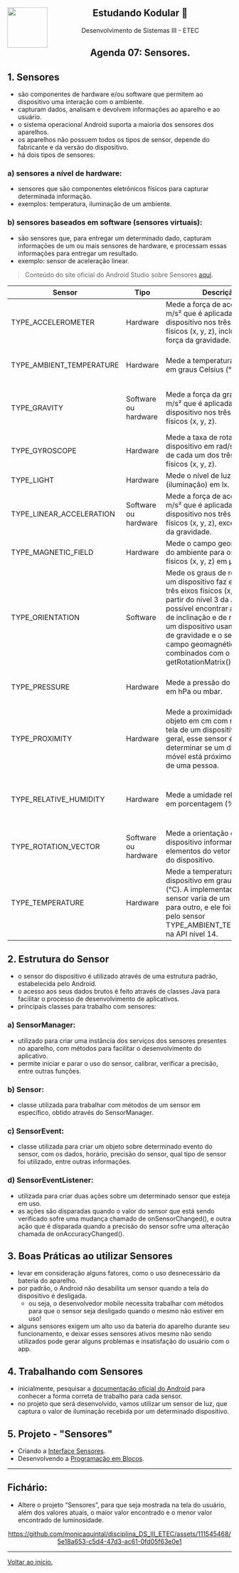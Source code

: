 <div align="center">
<a href="https://github.com/monicaquintal" target="_blank"><img align="left" height="90" src="https://www.svgrepo.com/show/477093/mobile-phone-signal.svg" /></a> 
<h2>Estudando Kodular 🤳</h2>
<p>Desenvolvimento de Sistemas III - ETEC</p>
</div>

<div id="agenda07" align="center">
<h2>Agenda 07: Sensores.</h2>
</div>

## 1. Sensores

- são componentes de hardware e/ou software que permitem ao dispositivo uma interação com o ambiente.
- capturam dados, analisam e devolvem informações ao aparelho e ao usuário.
- o sistema operacional Android suporta a maioria dos sensores dos aparelhos.
- os aparelhos não possuem todos os tipos de sensor, depende do fabricante e da versão do dispositivo.
- há dois tipos de sensores:

### a) sensores a nível de hardware:
- sensores que são componentes eletrônicos físicos para capturar determinada informação.
- exemplos: temperatura, iluminação de um ambiente.

### b) sensores baseados em software (sensores virtuais):
- são sensores que, para entregar um determinado dado, capturam informações de um ou mais sensores de hardware, e processam essas
informações para entregar um resultado.
- exemplo: sensor de aceleração linear.

> Conteúdo do site oficial do Android Studio sobre Sensores [aqui](https://developer.android.com/guide/topics/sensors/sensors_overview?hl=pt-br).

<div align="center">

Sensor | Tipo | Descrição | Usos comuns
--------|-------|-----------|--------------
TYPE_ACCELEROMETER | Hardware | Mede a força de aceleração em m/s² que é aplicada a um dispositivo nos três eixos físicos (x, y, z), incluindo a força da gravidade. | Detecção de movimento (agitação, inclinação etc.).
TYPE_AMBIENT_TEMPERATURE | Hardware | Mede a temperatura ambiente em graus Celsius (°C). | Monitoramento das temperaturas do ar.
TYPE_GRAVITY | Software ou hardware | Mede a força da gravidade em m/s² que é aplicada a um dispositivo nos três eixos físicos (x, y, z). | Detecção de movimento (agitação, inclinação etc.).
TYPE_GYROSCOPE | Hardware | Mede a taxa de rotação de um dispositivo em rad/s em torno de cada um dos três eixos físicos (x, y, z). | Detecção de rotação (giro, volta etc.).
TYPE_LIGHT | Hardware | Mede o nível de luz ambiente (iluminação) em lx. | Controle do brilho da tela.
TYPE_LINEAR_ACCELERATION | Software ou hardware | Mede a força de aceleração em m/s² que é aplicada a um dispositivo nos três eixos físicos (x, y, z), exceto a força da gravidade. | Monitoramento da aceleração em um único eixo.
TYPE_MAGNETIC_FIELD | Hardware | Mede o campo geomagnético do ambiente para os três eixos físicos (x, y, z) em μT. | Criação de uma bússola.
TYPE_ORIENTATION | Software | Mede os graus de rotação que um dispositivo faz em torno dos três eixos físicos (x, y, z). A partir do nível 3 da API, é possível encontrar as matrizes de inclinação e de rotação de um dispositivo usando o sensor de gravidade e o sensor de campo geomagnético combinados com o método getRotationMatrix(). | Determinação da posição do dispositivo.
TYPE_PRESSURE | Hardware | Mede a pressão do ar ambiente em hPa ou mbar. | Monitoramento das mudanças na pressão do ar.
TYPE_PROXIMITY | Hardware | Mede a proximidade de um objeto em cm com relação à tela de um dispositivo. Em geral, esse sensor é usado para determinar se um dispositivo móvel está próximo do ouvido de uma pessoa. | Posição do smartphone durante uma chamada.
TYPE_RELATIVE_HUMIDITY | Hardware | Mede a umidade relativa do ar em porcentagem (%). | Monitoramento de ponto de condensação, umidade absoluta e relativa.
TYPE_ROTATION_VECTOR | Software ou hardware | Mede a orientação de um dispositivo informando os três elementos do vetor de rotação do dispositivo. | Detecção de movimento e de rotação.
TYPE_TEMPERATURE | Hardware | Mede a temperatura do dispositivo em graus Celsius (°C). A implementação deste sensor varia de um dispositivo para outro, e ele foi substituído pelo sensor TYPE_AMBIENT_TEMPERATURE na API nível 14. | Monitoramento de temperaturas.

</div>

## 2. Estrutura do Sensor

- o sensor do dispositivo é utilizado através de uma estrutura padrão, estabelecida pelo Android. 
- o acesso aos seus dados brutos é feito através de classes Java para facilitar o processo de desenvolvimento de aplicativos. 
- principais classes para trabalho com sensores:

### a) SensorManager: 
- utilizado para criar uma instância dos serviços dos sensores presentes no aparelho, com métodos para facilitar o desenvolvimento do aplicativo. 
- permite iniciar e parar o uso do sensor, calibrar, verificar a precisão, entre outras funções.

### b) Sensor:
- classe utilizada para trabalhar com métodos de um sensor em específico, obtido através do SensorManager.

### c) SensorEvent: 
- classe utilizada para criar um objeto sobre determinado evento do sensor, com os dados, horário, precisão do sensor, qual tipo de sensor foi utilizado, entre outras informações.

### d) SensorEventListener:
- utilizada para criar duas ações sobre um determinado sensor que esteja em uso.
- as ações são disparadas quando o valor do sensor que está sendo verificado sofre uma mudança chamado de onSensorChanged(), e outra ação que é disparada quando a precisão do sensor sofre uma alteração chamada de onAccuracyChanged().

## 3. Boas Práticas ao utilizar Sensores

- levar em consideração alguns fatores, como o uso desnecessário da bateria do aparelho. 
- por padrão, o Android não desabilita um sensor quando a tela do dispositivo é desligada.
  - ou seja, o desenvolvedor mobile necessita trabalhar com métodos para que o sensor seja desligado quando o mesmo não estiver em uso!
- alguns sensores exigem um alto uso da bateria do aparelho durante seu funcionamento, e deixar esses sensores ativos mesmo não sendo utilizados pode gerar alguns problemas e insatisfação do usuário com o app. 

## 4. Trabalhando com Sensores

- inicialmente, pesquisar a [documentação oficial do Android](https://developer.android.com/guide/topics/sensors?hl=pt-br) para conhecer a forma correta de trabalho para cada sensor.
- no projeto que será desenvolvido, vamos utilizar um sensor de luz, que captura o valor de iluminação recebida por um determinado dispositivo. 

## 5. Projeto - "Sensores"

- Criando a [Interface Sensores](https://www.youtube.com/watch?v=7mjViEAlJiA).
- Desenvolvendo a [Programação em Blocos](https://www.youtube.com/watch?v=uuyHxX8j9BM).

---

## Fichário:

- Altere o projeto “Sensores”, para que seja mostrada na tela do usuário, além dos valores atuais, o maior valor encontrado e o menor valor encontrado de luminosidade.

<div align="center">

https://github.com/monicaquintal/disciplina_DS_III_ETEC/assets/111545468/5e18a653-c5d4-47d3-ac61-0fd05f63e0e1

</div>

---

[Voltar ao início.](https://github.com/monicaquintal/disciplina_DS_III_ETEC)
